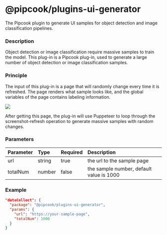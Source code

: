# @pipcook/plugins-ui-generator

The Pipcook plugin to generate UI samples for object detection and image classification pipelines.

### Description

Object detection or image classification require massive samples to train the model. This plug-in is a Pipcook plug-in, used to generate a large number of object detection or image classification samples.

### Principle

The input of this plug-in is a page that will randomly change every time it is refreshed. The page renders what sample looks like, and the global variables of the page contains labeling information.

![](https://img.alicdn.com/tfs/TB1k5DsrfzO3e4jSZFxXXaP_FXa-1454-494.png)

After getting this page, the plug-in will use Puppeteer to loop through the screenshot-refresh operation to generate massive samples with random changes.

### Parameters

| Parameter | Type   | Required | Description | 
|:----------|:-------|:---------|:------------|
| url       | string | true     | the url to the sample page |
| totalNum  | number | false    | the sample number, default value is 1000 |

### Example
```json
"dataCollect": {
  "package": "@pipcook/plugins-ui-generator",
  "params": {
    "url": "https://your-sample-page",
    "totalNum": 1000
  }
}
```
